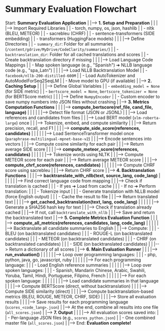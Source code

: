 # Summary Evaluation Flowchart

Start: **Summary Evaluation Application**
|
|--> **1. Setup and Preparation**
|    |
|    |--> Import Required Libraries
|    |    - torch, numpy, os, json, hashlib
|    |    - nltk (BLEU, METEOR)
|    |    - sacrebleu (CHRF)
|    |    - sentence-transformers (SIDE embedding)
|    |    - transformers (HuggingFace models)
|    |
|    |--> Define Directories
|    |    - `summary_dir`: Folder for all summaries (`/content/gdrive/MyDrive/CodeClarity/summaries/`)
|    |    - `backtranslation_dir`: Folder for all cached translations and scores
|    |    - Create backtranslation directory if missing
|    |
|    |--> Load Language Code Mappings
|    |    - Map spoken language (e.g., "Spanish") ➔ NLLB language code (e.g., "spa_Latn")
|    |
|    |--> Load NLLB Backtranslation Model
|    |    - `facebook/nllb-200-distilled-600M`
|    |    - Load AutoTokenizer and AutoModelForSeq2SeqLM
|    |    - Move model to GPU (if available)
|
|--> **2. Caching Setup**
|    |
|    |--> Define Global Variables
|    |    - `embedding_model = None` (for SIDE metric)
|    |    - `bertscore_model = None`, `bertscore_tokenizer = None` (for BERTScore metric)
|    |
|    |--> Define `NumpyEncoder`
|    |    - Custom encoder to save numpy numbers into JSON files without crashing
|
|--> **3. Metrics Computation Functions**
|    |
|    |--> **compute_bertscore(ref_file, cand_file, language)**
|    |    |
|    |    |--> Detect file format (JSON or JSONL)
|    |    |--> Load references and candidates from files
|    |    |--> Load BERT model (`xlm-roberta-large`) once
|    |    |--> Tokenize, embed, and compute similarity
|    |    |--> Return precision, recall, and F1
|    |
|    |--> **compute_side_score(references, candidates)**
|    |    |
|    |    |--> Load SentenceTransformer model once (`paraphrase-multilingual-mpnet-base-v2`)
|    |    |--> Encode sentences into vectors
|    |    |--> Compute cosine similarity for each pair
|    |    |--> Return average SIDE score
|    |
|    |--> **compute_meteor_score(references, candidates)**
|    |    |
|    |    |--> Tokenize words using NLTK
|    |    |--> Compute METEOR score for each pair
|    |    |--> Return average METEOR score
|    |
|    |--> **compute_chrf_score(references, candidates)**
|    |    |
|    |    |--> Compute CHRF score using sacrebleu
|    |    |--> Return CHRF score
|
|--> **4. Backtranslation Functions**
|    |
|    |--> **backtranslate_with_nllb(text, source_lang, code_lang)**
|    |    |
|    |    |--> Find correct language code from mapping
|    |    |--> Check if translation is cached
|    |    |    - If yes ➔ Load from cache
|    |    |    - If no ➔ Perform translation:
|    |    |        - Tokenize input
|    |    |        - Generate translation with NLLB model (force English output)
|    |    |        - Cache the result to file
|    |    |--> Return translated text
|    |
|    |--> **get_cached_backtranslation(text, lang, code_lang)**
|    |    |
|    |    |--> Generate a SHA256 hash key for text
|    |    |--> Check if translation already cached
|    |    |--> If not, call `backtranslate_with_nllb`
|    |    |--> Save and return the backtranslated text
|
|--> **5. Complete Metrics Evaluation Function**
|    |
|    |--> **compute_all_metrics(references, candidates, lang, code_lang)**
|    |    |
|    |    |--> Backtranslate all candidate summaries to English
|    |    |--> Compute:
|    |    |    - BLEU (on backtranslated candidates)
|    |    |    - ROUGE-L (on backtranslated candidates)
|    |    |    - METEOR (on backtranslated candidates)
|    |    |    - CHRF (on backtranslated candidates)
|    |    |    - SIDE (on backtranslated candidates)
|    |    |--> Return a dictionary of all scores
|
|--> **6. Main Evaluation Runner**
|    |
|    |--> **run_evaluation()**
|    |    |
|    |    |--> Loop over programming languages:
|    |    |    - php, python, java, go, javascript, ruby
|    |    |
|    |    |--> For each programming language:
|    |    |    - Load English reference summaries
|    |    |
|    |    |--> Loop over spoken languages:
|    |    |    - Spanish, Mandarin Chinese, Arabic, Swahili, Yoruba, Tamil, Hindi, Portuguese, Filipino, French
|    |    |
|    |    |--> For each spoken language:
|    |    |    |
|    |    |    |--> Load candidate summaries in that language
|    |    |    |--> Compute BERTScore (direct, without backtranslation)
|    |    |    |--> Compute SIDE similarity (direct)
|    |    |    |--> Compute backtranslation-based metrics (BLEU, ROUGE, METEOR, CHRF, SIDE)
|    |    |    |--> Store all evaluation results
|    |
|    |--> Save results for each programming language (`scores_<code_lang>.json`)
|    |--> At the end, combine all results into one file (`all_scores.json`)
|
|--> **7. Output**
|    |
|    |--> All evaluation scores saved into:
|    |    - Per-language JSON files (e.g., `scores_python.json`)
|    |    - One combined master file (`all_scores.json`)
|
|--> End: **Evaluation complete!**
